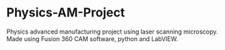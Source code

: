 # Physics-AM-Project
Physics advanced manufacturing project using laser scanning microscopy.
Made using Fusion 360 CAM software, python and LabVIEW.
